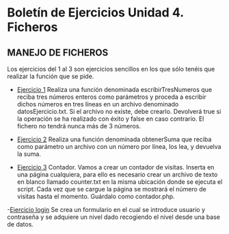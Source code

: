 # Boletín de Ejercicios Unidad 4. Ficheros

## MANEJO DE FICHEROS

Los ejercicios del 1 al 3 son ejercicios sencillos en los que sólo tenéis que realizar la función que se pide.

- [Ejercicio 1](/ejercicio1/index.php) Realiza una función denominada escribirTresNumeros que reciba tres números enteros como parámetros y proceda a escribir dichos números en tres líneas en un archivo denominado datosEjercicio.txt. Si el archivo no existe, debe crearlo. Devolverá true si la operación se ha realizado con éxito y false en caso contrario. El fichero no tendrá nunca más de 3 números.

- [Ejercicio 2](/ejercicio2/index.php) Realiza una función denominada obtenerSuma que reciba como parámetro un archivo con un número por línea, los lea, y devuelva la suma. 

- [Ejercicio  3](/ejercicio3/index.php) Contador. Vamos a crear un contador de visitas.  Inserta en una página cualquiera, para ello es necesario crear un archivo de texto en blanco llamado counter.txt en la misma ubicación donde se ejecuta el script. Cada vez que se cargue la página se mostrará el número de visitas hasta el momento. Guárdalo como contador.php. 

-[Ejercicio login](/login/) Se crea un formulario en el cual se introduce usuario y contraseña y se adquiere un nivel dado recogiendo el nivel desde una base de datos. 
